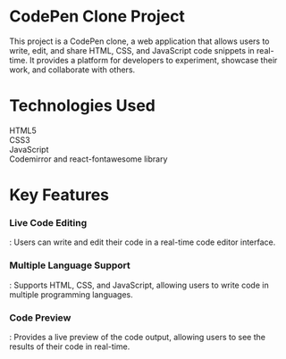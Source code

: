 <h1>CodePen Clone Project</h1>
This project is a CodePen clone, a web application that allows users to write, edit, and share HTML, CSS, and JavaScript code snippets in real-time. It provides a platform for developers to experiment, showcase their work, and collaborate with others.

<h1>Technologies Used</h1>
HTML5</br>
CSS3</br>
JavaScript</br>
Codemirror and react-fontawesome library</br>

<h1>Key Features</h1>
<h3>Live Code Editing</h3>: Users can write and edit their code in a real-time code editor interface.</br>
<h3>Multiple Language Support</h3>: Supports HTML, CSS, and JavaScript, allowing users to write code in multiple programming languages.</br>
<h3>Code Preview</h3>: Provides a live preview of the code output, allowing users to see the results of their code in real-time.
